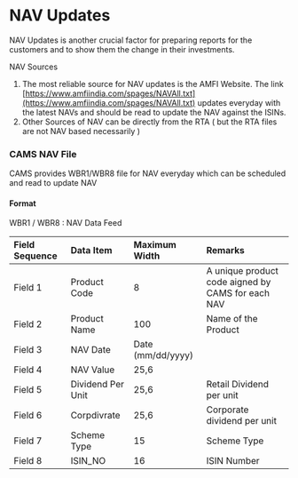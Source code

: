 # NAV Updates

NAV Updates is another crucial factor for preparing reports for the customers and to show them the change in their investments. 

NAV Sources

1. The most reliable source for NAV updates is the AMFI Website. The link [https://www.amfiindia.com/spages/NAVAll.txt](https://www.amfiindia.com/spages/NAVAll.txt) updates everyday with the latest NAVs and should be read to update the NAV against the ISINs. 
2. Other Sources of NAV can be directly from the RTA \( but the RTA files are not NAV based necessarily \) 

### CAMS NAV File

CAMS provides WBR1/WBR8 file for NAV everyday which can be scheduled and read to update NAV

#### Format

WBR1 / WBR8 : NAV Data Feed

| Field Sequence | Data Item | Maximum Width | Remarks |
| :--- | :--- | :--- | :--- |
| Field 1 | Product Code | 8 | A unique product code aigned by CAMS for each NAV |
| Field 2 | Product Name | 100 | Name of the Product |
| Field 3 | NAV Date | Date \(mm/dd/yyyy\) |  |
| Field 4 | NAV Value | 25,6 |  |
| Field 5 | Dividend Per Unit | 25,6 | Retail Dividend per unit |
| Field 6 | Corpdivrate | 25,6 | Corporate dividend per unit |
| Field 7 | Scheme Type | 15 | Scheme Type |
| Field 8 | ISIN\_NO | 16 | ISIN Number |



